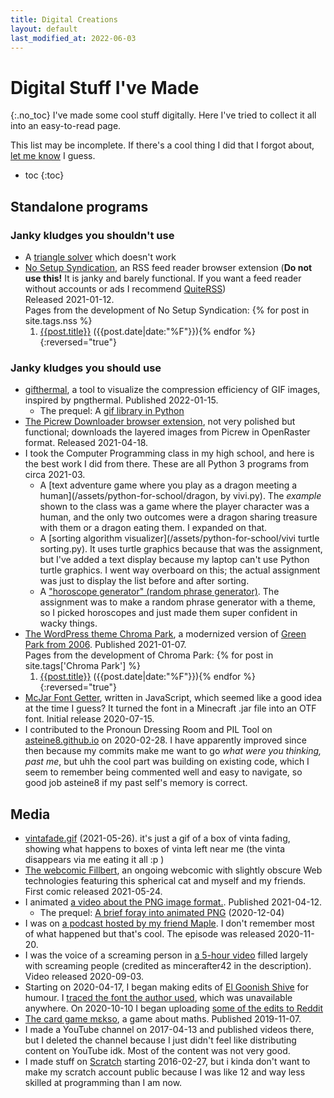 ```yaml
---
title: Digital Creations
layout: default
last_modified_at: 2022-06-03
---
```

# Digital Stuff I've Made
{:.no_toc}
I've made some cool stuff digitally. Here I've tried to collect it all into an easy-to-read page.

This list may be incomplete. If there's a cool thing I did that I forgot about, [let me know](/contact) I guess.

* toc
{:toc}

## Standalone programs
### Janky kludges you shouldn't use
- A [triangle solver](/2021/02/18/triangle-solver) which doesn't work
- [No Setup Syndication](https://github.com/mincerafter42/no-setup-syndication), an RSS feed reader browser extension (**Do not use this!** It is janky and barely functional. If you want a feed reader without accounts or ads I recommend [QuiteRSS](https://quiterss.org))  
  Released 2021-01-12.  
  Pages from the development of No Setup Syndication:
  {% for post in site.tags.nss %}
  1. <a href="{{post.url}}">{{post.title}}</a> ({{post.date|date:"%F"}}){% endfor %}
  {:reversed="true"}

### Janky kludges you should use
- [gifthermal](/2022/01/15/gifthermal.c), a tool to visualize the compression efficiency of GIF images, inspired by pngthermal. Published 2022-01-15.
  - The prequel: A [gif library in Python](/2021/11/04-gif-library-or-whatever)
- [The Picrew Downloader browser extension](https://github.com/mincerafter42/picrew-downloader), not very polished but functional; downloads the layered images from Picrew in OpenRaster format. Released 2021-04-18.
- I took the Computer Programming class in my high school, and here is the best work I did from there. These are all Python 3 programs from circa 2021-03.
  - A [text adventure game where you play as a dragon meeting a human](/assets/python-for-school/dragon, by vivi.py). The _example_ shown to the class was a game where the player character was a human, and the only two outcomes were a dragon sharing treasure with them or a dragon eating them. I expanded on that.
  - A [sorting algorithm visualizer](/assets/python-for-school/vivi turtle sorting.py). It uses turtle graphics because that was the assignment, but I've added a text display because my laptop can't use Python turtle graphics. I went way overboard on this; the actual assignment was just to display the list before and after sorting.
  - A ["horoscope generator" (random phrase generator)](/assets/python-for-school/horoscope_Viatrix.py). The assignment was to make a random phrase generator with a theme, so I picked horoscopes and just made them super confident in wacky things.
- [The WordPress theme Chroma Park](https://wordpress.org/themes/chroma-park/), a modernized version of [Green Park from 2006](https://cordobo.com/free-wordpress-templates/cordobo-green-park/). Published 2021-01-07.  
  Pages from the development of Chroma Park:
  {% for post in site.tags['Chroma Park'] %}
  1. <a href="{{post.url}}">{{post.title}}</a> ({{post.date|date:"%F"}}){% endfor %}
  {:reversed="true"}
- [McJar Font Getter](https://github.com/mincerafter42/mcjarfontgetter), written in JavaScript, which seemed like a good idea at the time I guess? It turned the font in a Minecraft .jar file into an OTF font. Initial release 2020-07-15.
- I contributed to the Pronoun Dressing Room and PIL Tool on [asteine8.github.io](https://asteine8.github.io/) on 2020-02-28. I have apparently improved since then because my commits make me want to go *what were you thinking, past me*, but uhh the cool part was building on existing code, which I seem to remember being commented well and easy to navigate, so good job asteine8 if my past self's memory is correct.

## Media
- [vintafade.gif](/assets/vintafade.gif) (2021-05-26). it's just a gif of a box of vinta fading, showing what happens to boxes of vinta left near me (the vinta disappears via me eating it all :p )
- [The webcomic Fillbert](https://mincerafter42.github.io/fillbert), an ongoing webcomic with slightly obscure Web technologies featuring this spherical cat and myself and my friends. First comic released 2021-05-24.
- I animated [a video about the PNG image format.](/2021/04/12/png). Published 2021-04-12.
  - The prequel: [A brief foray into animated PNG](/2020/12/04/a-brief-foray-into-animated-png) (2020-12-04)
- I was on [a podcast hosted by my friend Maple](https://anchor.fm/maplestrip/episodes/Not-a-Date-at-the-Magic-Comic-Book-Shop-w-Viatrix-emq1ll). I don't remember most of what happened but that's cool. The episode was released 2020-11-20.
- I was the voice of a screaming person in [a 5-hour video](https://youtu.be/F_nL5d9lxJU) filled largely with screaming people (credited as mincerafter42 in the description). Video released 2020-09-03.
- Starting on 2020-04-17, I began making edits of [El Goonish Shive](https://egscomics.com) for humour. I [traced the font the author used](/2021/04/03/legs-font), which was unavailable anywhere. On 2020-10-10 I began uploading [some of the edits to Reddit](https://i.reddit.com/search?q=author:mincerafter42+subreddit:elgoonishshiveedits)
- [The card game mɛkso](/2020/10/24/mekso), a game about maths. Published 2019-11-07.
- I made a YouTube channel on 2017-04-13 and published videos there, but I deleted the channel because I just didn't feel like distributing content on YouTube idk. Most of the content was not very good.
- I made stuff on [Scratch](https://scratch.mit.edu) starting 2016-02-27, but i kinda don't want to make my scratch account public because I was like 12 and way less skilled at programming than I am now.

